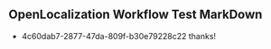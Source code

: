 ## OpenLocalization Workflow Test MarkDown
* 4c60dab7-2877-47da-809f-b30e79228c22 
thanks!<!--HONumber=Mar16_HO2-->
